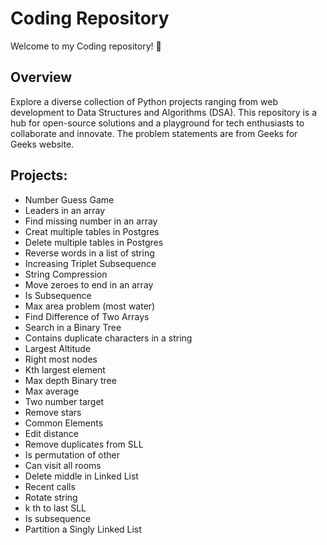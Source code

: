 # Coding Repository
Welcome to my Coding repository! 🚀

## Overview
Explore a diverse collection of Python projects ranging from web development to Data Structures and Algorithms (DSA). This repository is a hub for open-source solutions and a playground for tech enthusiasts to collaborate and innovate. The problem statements are from Geeks for Geeks website.

## Projects:
  - Number Guess Game
  - Leaders in an array
  - Find missing number in an array
  - Creat multiple tables in Postgres
  - Delete multiple tables in Postgres
  - Reverse words in a list of string
  - Increasing Triplet Subsequence
  - String Compression
  - Move zeroes to end in an array
  - Is Subsequence
  - Max area problem (most water)
  - Find Difference of Two Arrays
  - Search in a Binary Tree
  - Contains duplicate characters in a string
  - Largest Altitude
  - Right most nodes
  - Kth largest element
  - Max depth Binary tree
  - Max average
  - Two number target
  - Remove stars
  - Common Elements
  - Edit distance
  - Remove duplicates from SLL
  - Is permutation of other
  - Can visit all rooms
  - Delete middle in Linked List
  - Recent calls
  - Rotate string
  - k th to last SLL
  - Is subsequence
  - Partition a Singly Linked List
